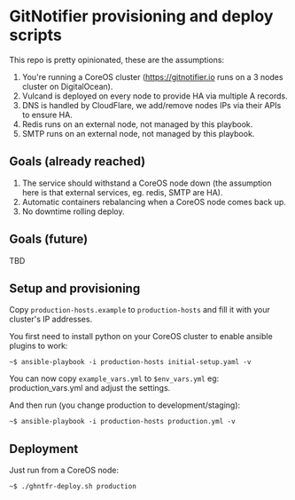 # GitNotifier provisioning and deploy scripts

This repo is pretty opinionated, these are the assumptions:

1. You're running a CoreOS cluster (https://gitnotifier.io runs on a 3 nodes cluster on DigitalOcean).
2. Vulcand is deployed on every node to provide HA via multiple A records.
3. DNS is handled by CloudFlare, we add/remove nodes IPs via their APIs to ensure HA.
4. Redis runs on an external node, not managed by this playbook.
5. SMTP runs on an external node, not managed by this playbook.

## Goals (already reached)

1. The service should withstand a CoreOS node down (the assumption here is that external services, eg. redis, SMTP are HA).
2. Automatic containers rebalancing when a CoreOS node comes back up.
3. No downtime rolling deploy.

## Goals (future)

TBD

## Setup and provisioning

Copy `production-hosts.example` to `production-hosts` and fill it with your cluster's IP addresses.

You first need to install python on your CoreOS cluster to enable ansible plugins to work:

`~$ ansible-playbook -i production-hosts initial-setup.yaml -v`

You can now copy `example_vars.yml` to `$env_vars.yml` eg: production_vars.yml and adjust the settings.

And then run (you change production to development/staging):

`~$ ansible-playbook -i production-hosts production.yml -v`

## Deployment

Just run from a CoreOS node:

`~$ ./ghntfr-deploy.sh production`
